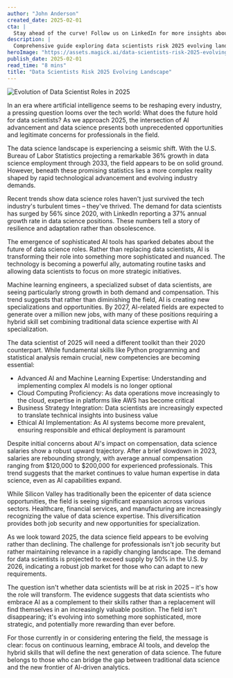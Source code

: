 ```yaml
---
author: "John Anderson"
created_date: 2025-02-01
cta: |
  Stay ahead of the curve! Follow us on LinkedIn for more insights about data scientists risk 2025 evolving landscape and other cutting-edge developments in AI and technology.
description: |
  Comprehensive guide exploring data scientists risk 2025 evolving landscape and its impact on modern technology.
heroImage: "https://assets.magick.ai/data-scientists-risk-2025-evolving-landscape.png"
publish_date: 2025-02-01
read_time: "8 mins"
title: "Data Scientists Risk 2025 Evolving Landscape"
---
```


![Evolution of Data Scientist Roles in 2025](https://i.magick.ai/PIXE/1738425806555_magick_img.webp)

In an era where artificial intelligence seems to be reshaping every industry, a pressing question looms over the tech world: What does the future hold for data scientists? As we approach 2025, the intersection of AI advancement and data science presents both unprecedented opportunities and legitimate concerns for professionals in the field.

The data science landscape is experiencing a seismic shift. With the U.S. Bureau of Labor Statistics projecting a remarkable 36% growth in data science employment through 2033, the field appears to be on solid ground. However, beneath these promising statistics lies a more complex reality shaped by rapid technological advancement and evolving industry demands.

Recent trends show data science roles haven't just survived the tech industry's turbulent times – they've thrived. The demand for data scientists has surged by 56% since 2020, with LinkedIn reporting a 37% annual growth rate in data science positions. These numbers tell a story of resilience and adaptation rather than obsolescence.

The emergence of sophisticated AI tools has sparked debates about the future of data science roles. Rather than replacing data scientists, AI is transforming their role into something more sophisticated and nuanced. The technology is becoming a powerful ally, automating routine tasks and allowing data scientists to focus on more strategic initiatives.

Machine learning engineers, a specialized subset of data scientists, are seeing particularly strong growth in both demand and compensation. This trend suggests that rather than diminishing the field, AI is creating new specializations and opportunities. By 2027, AI-related fields are expected to generate over a million new jobs, with many of these positions requiring a hybrid skill set combining traditional data science expertise with AI specialization.

The data scientist of 2025 will need a different toolkit than their 2020 counterpart. While fundamental skills like Python programming and statistical analysis remain crucial, new competencies are becoming essential:

- Advanced AI and Machine Learning Expertise: Understanding and implementing complex AI models is no longer optional
- Cloud Computing Proficiency: As data operations move increasingly to the cloud, expertise in platforms like AWS has become critical
- Business Strategy Integration: Data scientists are increasingly expected to translate technical insights into business value
- Ethical AI Implementation: As AI systems become more prevalent, ensuring responsible and ethical deployment is paramount

Despite initial concerns about AI's impact on compensation, data science salaries show a robust upward trajectory. After a brief slowdown in 2023, salaries are rebounding strongly, with average annual compensation ranging from $120,000 to $200,000 for experienced professionals. This trend suggests that the market continues to value human expertise in data science, even as AI capabilities expand.

While Silicon Valley has traditionally been the epicenter of data science opportunities, the field is seeing significant expansion across various sectors. Healthcare, financial services, and manufacturing are increasingly recognizing the value of data science expertise. This diversification provides both job security and new opportunities for specialization.

As we look toward 2025, the data science field appears to be evolving rather than declining. The challenge for professionals isn't job security but rather maintaining relevance in a rapidly changing landscape. The demand for data scientists is projected to exceed supply by 50% in the U.S. by 2026, indicating a robust job market for those who can adapt to new requirements.

The question isn't whether data scientists will be at risk in 2025 – it's how the role will transform. The evidence suggests that data scientists who embrace AI as a complement to their skills rather than a replacement will find themselves in an increasingly valuable position. The field isn't disappearing; it's evolving into something more sophisticated, more strategic, and potentially more rewarding than ever before.

For those currently in or considering entering the field, the message is clear: focus on continuous learning, embrace AI tools, and develop the hybrid skills that will define the next generation of data science. The future belongs to those who can bridge the gap between traditional data science and the new frontier of AI-driven analytics.